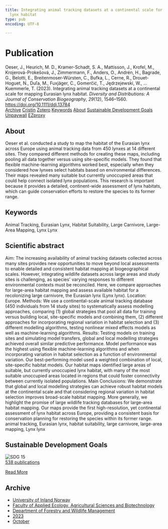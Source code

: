 ```yaml
---
title: Integrating animal tracking datasets at a continental scale for mapping Eurasian
  lynx habitat
type: pub
encoding: UTF-8

---
```

<h1>Publication</h1>
<article id="csl-bib-container-VG3AKG6S" class="csl-bib-container">
  <div class="csl-bib-body"> <div class="csl-entry">Oeser, J., Heurich, M. D., Kramer-Schadt, S. A., Mattisson, J., Krofel, M., Krojerová-Prokešová, J., Zimmermann, F., Anders, O., Andrén, H., Bagrade, G., Belotti, E., Breitenmoser-Würsten, C., Bufka, L., Cerne, R., Drouet-Hoguet, N., Duľa, M., Fuxjäger, C., Gomerčić, T., Jędrzejewski, W., … Kuemmerle, T. (2023). Integrating animal tracking datasets at a continental scale for mapping Eurasian lynx habitat. <i>Diversity and Distributions: A Journal of Conservation Biogeography</i>, <i>29</i>(12), 1546–1560. <a href="https://doi.org/10.1111/ddi.13784">https://doi.org/10.1111/ddi.13784</a></div> </div>
  <div class="csl-bib-buttons">
    <a href="#taxonomy-article-VG3AKG6S" alt="archive" class="csl-bib-button">Archive</a>
    <a href="https://app.cristin.no/results/show.jsf?id=2188642" alt="Cristin" class="csl-bib-button">Cristin</a>
    <a href="http://zotero.org/groups/5881554/items/VG3AKG6S" alt="Zotero" class="csl-bib-button">Zotero</a>
    <a href="#keywords-article-VG3AKG6S" alt="keywords" class="csl-bib-button">Keywords</a>
    <a href="#about-article-VG3AKG6S" alt="about_pub" class="csl-bib-button">About</a>
    <a href="#sdg-article-VG3AKG6S" alt="sdg" class="csl-bib-button">Sustainable Development Goals</a>
    <a href="https://onlinelibrary.wiley.com/doi/pdfdirect/10.1111/ddi.13784" alt="Unpaywall" class="csl-bib-button">Unpaywall</a>
    <a href="https://onlinelibrary.wiley.com/doi/pdfdirect/10.1111/ddi.13784" alt="EZproxy" class="csl-bib-button">EZproxy</a>
  </div>
  <div id="csl-bib-meta-container-VG3AKG6S"></div>
</article>
<div id="csl-bib-meta-VG3AKG6S" class="csl-bib-meta">
  <article id="about-article-VG3AKG6S" class="about_pub-article">
    <h1>About</h1>
    Oeser et al. conducted a study to map the habitat of the Eurasian lynx across Europe using animal tracking data from 450 lynxes at 14 different sites. They compared different methods for creating these maps, including pooling all data together versus using site-specific models. They found that flexible machine-learning algorithms worked best, especially when they considered how lynxes select habitats based on environmental differences. Their maps revealed many suitable but currently unoccupied areas that could help connect isolated lynx populations. This research is important because it provides a detailed, continent-wide assessment of lynx habitats, which can guide conservation efforts to restore the species to its former range.
  </article>
  <article id="keywords-article-VG3AKG6S" class="keywords-article">
    <h1>Keywords</h1>
    Animal Tracking, Eurasian Lynx, Habitat Suitability, Large Carnivore, Large-Area Mapping, Lynx Lynx
  </article>
  <article id="abstract-article-VG3AKG6S" class="abstract-article">
    <h1>Scientific abstract</h1>
    Aim: The increasing availability of animal tracking datasets collected across many  
sites provides new opportunities to move beyond local assessments to enable detailed and consistent habitat mapping at biogeographical scales. However, integrating  
wildlife datasets across large areas and study sites is challenging, as species' varying  
responses to different environmental contexts must be reconciled. Here, we compare  
approaches for large-area habitat mapping and assess available habitat for a recolonizing large carnivore, the Eurasian lynx (Lynx lynx). 
Location: Europe. 
Methods: We use a continental-scale animal tracking database (450 individuals from  
14 study sites) to systematically assess modelling approaches, comparing (1) global  
strategies that pool all data for training versus building local, site-specific models and  
combining them, (2) different approaches for incorporating regional variation in habitat selection and (3) different modelling algorithms, testing nonlinear mixed effects  
models as well as machine-learning algorithms. 
Results: Testing models on training sites and simulating model transfers, global and  
local modelling strategies achieved overall similar predictive performance. Model 
performance was the highest using flexible machine-learning algorithms and when  
incorporating variation in habitat selection as a function of environmental variation.  
Our best-performing model used a weighted combination of local, site-specific habitat models. Our habitat maps identified large areas of suitable, but currently unoccupied lynx habitat, with many of the most suitable unoccupied areas located in regions  
that could foster connectivity between currently isolated populations. 
Main Conclusions: We demonstrate that global and local modelling strategies can  
achieve robust habitat models at the continental scale and that considering regional  
variation in habitat selection improves broad-scale habitat mapping. More generally,  
we highlight the promise of large wildlife tracking databases for large-area habitat  
mapping. Our maps provide the first high-resolution, yet continental assessment of  
lynx habitat across Europe, providing a consistent basis for conservation planning for  
restoring the species within its former range. 
animal tracking, Eurasian lynx, habitat suitability, large carnivore, large-area mapping, Lynx lynx
  </article>
  <article id="sdg-article-VG3AKG6S" class="sdg-article">
    <h1>Sustainable Development Goals</h1>
    <div class="sdg-container"><div id="sdg15" class="sdg">
        <img src="{{< params subfolder >}}images/sdg/sdg15_en.png" class="image" alt="SDG 15">
        <div class="sdg-overlay">
          <a href="{{< params subfolder >}}en/archive/?sdg=15#archive" class="sdg-publication-count"><span>538</span> publications</a>
          <p><a href="https://sdgs.un.org/goals/goal15" class="sdg-read-more">Read More</a></p>
        </div>
      </div></div>
  </article>
  <article id="taxonomy-article-VG3AKG6S" class="taxonomy-article">
    <h1>Archive</h1>
    <ul>
      <li><a href="{{< params subfolder >}}en/archive/?key=3DCRN523">University of Inland Norway</a></li>
      <li><a href="{{< params subfolder >}}en/archive/?key=T77LXH6D">Faculty of Applied Ecology, Agricultural Sciences and Biotechnology</a></li>
      <li><a href="{{< params subfolder >}}en/archive/?key=7TRARPE3">Department of Forestry and Wildlife Management</a></li>
      <li><a href="{{< params subfolder >}}en/archive/?key=WXLLSUEU">2023</a></li>
      <li><a href="{{< params subfolder >}}en/archive/?key=9CBJY7IQ">October</a></li>
    </ul>
  </article>
</div>
